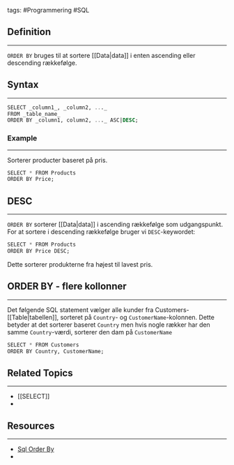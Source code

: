 tags: #Programmering #SQL

## Definition 
---
`ORDER BY` bruges til at sortere [[Data|data]] i enten ascending eller descending rækkefølge.
## Syntax
---
```SQL
SELECT _column1_, _column2, ..._  
FROM _table_name_  
ORDER BY _column1, column2, ..._ ASC|DESC;
```
### Example
---
Sorterer producter baseret på pris.
```SQL
SELECT * FROM Products  
ORDER BY Price;
```


## DESC
---
`ORDER BY` sorterer [[Data|data]] i ascending rækkefølge som udgangspunkt.
For at sortere i descending rækkefølge bruger vi `DESC`-keywordet:

```SQL
SELECT * FROM Products  
ORDER BY Price DESC;
```

Dette sorterer produkterne fra højest til lavest pris.


## ORDER BY - flere kollonner
---
Det følgende SQL statement vælger alle kunder fra Customers-[[Table|tabellen]], sorteret på `Country`- og `CustomerName`-kolonnen. 
Dette betyder at det sorterer baseret `Country` men hvis nogle rækker har den samme `Country`-værdi, sorterer den dam på `CustomerName`

```SQL
SELECT * FROM Customers  
ORDER BY Country, CustomerName;
```
## Related Topics
---
- [[SELECT]]
- 

## Resources
---
- [Sql Order By](https://www.w3schools.com/sql/sql_orderby.asp)
- 